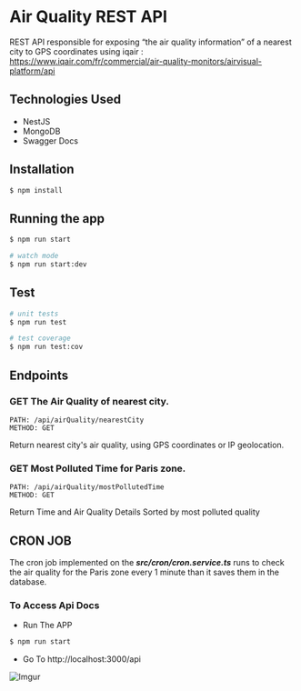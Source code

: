 # Air Quality REST API
REST API responsible for exposing “the air quality information” of a nearest city to GPS coordinates using iqair :
https://www.iqair.com/fr/commercial/air-quality-monitors/airvisual-platform/api

## Technologies Used 
* NestJS
* MongoDB
* Swagger Docs


## Installation

```bash
$ npm install
```

## Running the app

```bash
$ npm run start

# watch mode
$ npm run start:dev

```

## Test

```bash
# unit tests
$ npm run test

# test coverage
$ npm run test:cov
```


## Endpoints

### GET The Air Quality of nearest city.
```
PATH: /api/airQuality/nearestCity
METHOD: GET
```
Return nearest city's air quality, using GPS coordinates or IP geolocation.

### GET Most Polluted Time for Paris zone.
```
PATH: /api/airQuality/mostPollutedTime
METHOD: GET
```
Return Time and Air Quality Details Sorted by most polluted quality

## CRON JOB
The cron job implemented on the <b>*src/cron/cron.service.ts*</b> runs to check the air quality for the Paris zone every 1 minute than it saves them in the database.

### To Access Api Docs

- Run The APP
```bash
$ npm run start
```

- Go To http://localhost:3000/api

![Imgur](https://serving.photos.photobox.com/2897619952b099fa0fc072194b7e52605120caa7addc39db6ea631f994482b9515915457.jpg)
